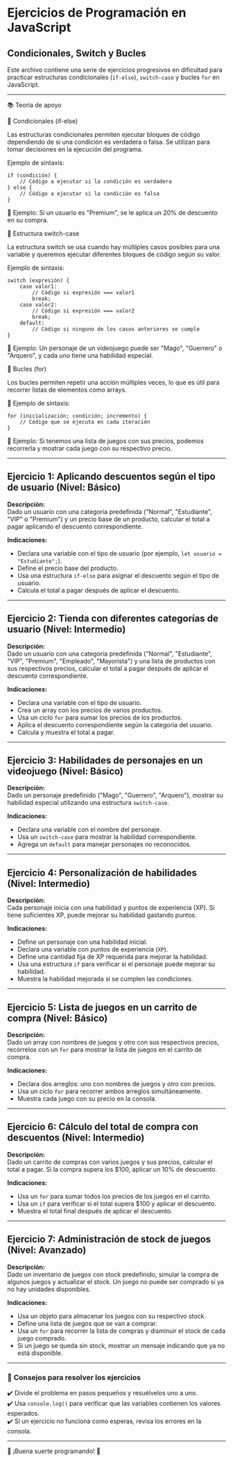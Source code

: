 # Ejercicios de Programación en JavaScript  
## Condicionales, Switch y Bucles  

Este archivo contiene una serie de ejercicios progresivos en dificultad para practicar estructuras condicionales (`if-else`), `switch-case` y bucles `for` en JavaScript.

---
📚 Teoría de apoyo

🔹 Condicionales (if-else)

Las estructuras condicionales permiten ejecutar bloques de código dependiendo de si una condición es verdadera o falsa. Se utilizan para tomar decisiones en la ejecución del programa.

Ejemplo de sintaxis:
```
if (condición) {
    // Código a ejecutar si la condición es verdadera
} else {
    // Código a ejecutar si la condición es falsa
}
```
🔹 Ejemplo: Si un usuario es "Premium", se le aplica un 20% de descuento en su compra.

🔹 Estructura switch-case

La estructura switch se usa cuando hay múltiples casos posibles para una variable y queremos ejecutar diferentes bloques de código según su valor.

Ejemplo de sintaxis:
```
switch (expresión) {
    case valor1:
        // Código si expresión === valor1
        break;
    case valor2:
        // Código si expresión === valor2
        break;
    default:
        // Código si ninguno de los casos anteriores se cumple
}
```

🔹 Ejemplo: Un personaje de un videojuego puede ser "Mago", "Guerrero" o "Arquero", y cada uno tiene una habilidad especial.

🔹 Bucles (for)

Los bucles permiten repetir una acción múltiples veces, lo que es útil para recorrer listas de elementos como arrays.

📌 Ejemplo de sintaxis:
```
for (inicialización; condición; incremento) {
    // Código que se ejecuta en cada iteración
}
```
🔹 Ejemplo: Si tenemos una lista de juegos con sus precios, podemos recorrerla y mostrar cada juego con su respectivo precio.


---

## **Ejercicio 1: Aplicando descuentos según el tipo de usuario** (Nivel: **Básico**)  
**Descripción:**  
Dado un usuario con una categoría predefinida ("Normal", "Estudiante", "VIP" o "Premium") y un precio base de un producto, calcular el total a pagar aplicando el descuento correspondiente.  

**Indicaciones:**  
- Declara una variable con el tipo de usuario (por ejemplo, `let usuario = "Estudiante";`).  
- Define el precio base del producto.  
- Usa una estructura `if-else` para asignar el descuento según el tipo de usuario.  
- Calcula el total a pagar después de aplicar el descuento.  

---

## **Ejercicio 2: Tienda con diferentes categorías de usuario** (Nivel: **Intermedio**)  
**Descripción:**  
Dado un usuario con una categoría predefinida ("Normal", "Estudiante", "VIP", "Premium", "Empleado", "Mayorista") y una lista de productos con sus respectivos precios, calcular el total a pagar después de aplicar el descuento correspondiente.  

**Indicaciones:**  
- Declara una variable con el tipo de usuario.  
- Crea un array con los precios de varios productos.  
- Usa un ciclo `for` para sumar los precios de los productos.  
- Aplica el descuento correspondiente según la categoría del usuario.  
- Calcula y muestra el total a pagar.  

---

## **Ejercicio 3: Habilidades de personajes en un videojuego** (Nivel: **Básico**)  
**Descripción:**  
Dado un personaje predefinido ("Mago", "Guerrero", "Arquero"), mostrar su habilidad especial utilizando una estructura `switch-case`.  

**Indicaciones:**  
- Declara una variable con el nombre del personaje.  
- Usa un `switch-case` para mostrar la habilidad correspondiente.  
- Agrega un `default` para manejar personajes no reconocidos.  

---

## **Ejercicio 4: Personalización de habilidades** (Nivel: **Intermedio**)  
**Descripción:**  
Cada personaje inicia con una habilidad y puntos de experiencia (XP). Si tiene suficientes XP, puede mejorar su habilidad gastando puntos.  

**Indicaciones:**  
- Define un personaje con una habilidad inicial.  
- Declara una variable con puntos de experiencia (`XP`).  
- Define una cantidad fija de XP requerida para mejorar la habilidad.  
- Usa una estructura `if` para verificar si el personaje puede mejorar su habilidad.  
- Muestra la habilidad mejorada si se cumplen las condiciones.  

---

## **Ejercicio 5: Lista de juegos en un carrito de compra** (Nivel: **Básico**)  
**Descripción:**  
Dado un array con nombres de juegos y otro con sus respectivos precios, recórrelos con un `for` para mostrar la lista de juegos en el carrito de compra.  

**Indicaciones:**  
- Declara dos arreglos: uno con nombres de juegos y otro con precios.  
- Usa un ciclo `for` para recorrer ambos arreglos simultáneamente.  
- Muestra cada juego con su precio en la consola.  

---

## **Ejercicio 6: Cálculo del total de compra con descuentos** (Nivel: **Intermedio**)  
**Descripción:**  
Dado un carrito de compras con varios juegos y sus precios, calcular el total a pagar. Si la compra supera los $100, aplicar un 10% de descuento.  

**Indicaciones:**  
- Usa un `for` para sumar todos los precios de los juegos en el carrito.  
- Usa un `if` para verificar si el total supera $100 y aplicar el descuento.  
- Muestra el total final después de aplicar el descuento.  

---

## **Ejercicio 7: Administración de stock de juegos** (Nivel: **Avanzado**)  
**Descripción:**  
Dado un inventario de juegos con stock predefinido, simular la compra de algunos juegos y actualizar el stock. Un juego no puede ser comprado si ya no hay unidades disponibles.  

**Indicaciones:**  
- Usa un objeto para almacenar los juegos con su respectivo stock.  
- Define una lista de juegos que se van a comprar.  
- Usa un `for` para recorrer la lista de compras y disminuir el stock de cada juego comprado.  
- Si un juego se queda sin stock, mostrar un mensaje indicando que ya no está disponible.  

---

### 🎯 **Consejos para resolver los ejercicios**   
✔️ Divide el problema en pasos pequeños y resuélvelos uno a uno.  
✔️ Usa `console.log()` para verificar que las variables contienen los valores esperados.  
✔️ Si un ejercicio no funciona como esperas, revisa los errores en la consola. 

---

🌟 ¡Buena suerte programando! 🚀  


